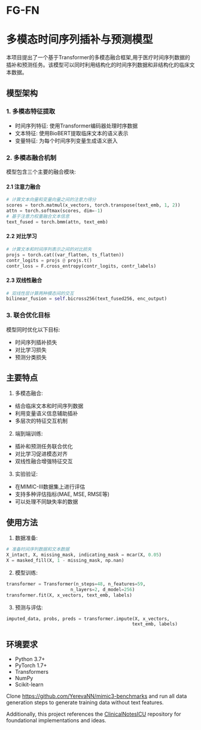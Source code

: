 # FG-FN

# 多模态时间序列插补与预测模型

本项目提出了一个基于Transformer的多模态融合框架,用于医疗时间序列数据的插补和预测任务。该模型可以同时利用结构化的时间序列数据和非结构化的临床文本数据。

## 模型架构

### 1. 多模态特征提取
- 时间序列特征: 使用Transformer编码器处理时序数据
- 文本特征: 使用BioBERT提取临床文本的语义表示
- 变量特征: 为每个时间序列变量生成语义嵌入

### 2. 多模态融合机制
模型包含三个主要的融合模块:

#### 2.1 注意力融合
```python
# 计算文本向量和变量向量之间的注意力得分
scores = torch.matmul(x_vectors, torch.transpose(text_emb, 1, 2))
attn = torch.softmax(scores, dim=-1)
# 基于注意力权重融合文本信息
text_fused = torch.bmm(attn, text_emb)
```

#### 2.2 对比学习
```python
# 计算文本和时间序列表示之间的对比损失
projs = torch.cat((var_flatten, ts_flatten))
contr_logits = projs @ projs.t()
contr_loss = F.cross_entropy(contr_logits, contr_labels)
```

#### 2.3 双线性融合
```python
# 双线性层计算两种模态间的交互
bilinear_fusion = self.bicross256(text_fused256, enc_output)
```

### 3. 联合优化目标
模型同时优化以下目标:
- 时间序列插补损失
- 对比学习损失 
- 预测分类损失

## 主要特点

1. 多模态融合:
- 结合临床文本和时间序列数据
- 利用变量语义信息辅助插补
- 多层次的特征交互机制

2. 端到端训练:
- 插补和预测任务联合优化
- 对比学习促进模态对齐
- 双线性融合增强特征交互

3. 实验验证:
- 在MIMIC-III数据集上进行评估
- 支持多种评估指标(MAE, MSE, RMSE等)
- 可以处理不同缺失率的数据

## 使用方法

1. 数据准备:
```python
# 准备时间序列数据和文本数据
X_intact, X, missing_mask, indicating_mask = mcar(X, 0.05)
X = masked_fill(X, 1 - missing_mask, np.nan)
```

2. 模型训练:
```python
transformer = Transformer(n_steps=48, n_features=59, 
                        n_layers=2, d_model=256)
transformer.fit(X, x_vectors, text_emb, labels)
```

3. 预测与评估:
```python
imputed_data, probs, preds = transformer.impute(X, x_vectors, 
                                               text_emb, labels)
```

## 环境要求

- Python 3.7+
- PyTorch 1.7+
- Transformers
- NumPy
- Scikit-learn

Clone https://github.com/YerevaNN/mimic3-benchmarks and run all data generation steps to generate training data without text features.

Additionally, this project references the [ClinicalNotesICU]([https://github.com/thuml/Autoformer](https://github.com/kaggarwal/ClinicalNotesICU)) repository for foundational implementations and ideas.


